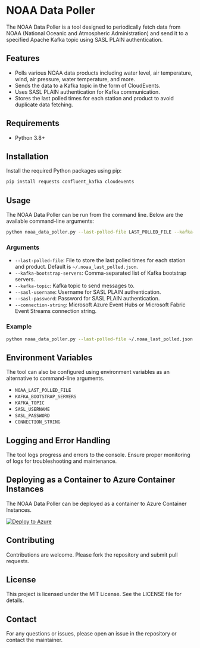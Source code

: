 # NOAA Data Poller

The NOAA Data Poller is a tool designed to periodically fetch data from NOAA (National Oceanic and Atmospheric Administration) and send it to a specified Apache Kafka topic using SASL PLAIN authentication.

## Features

- Polls various NOAA data products including water level, air temperature, wind, air pressure, water temperature, and more.
- Sends the data to a Kafka topic in the form of CloudEvents.
- Uses SASL PLAIN authentication for Kafka communication.
- Stores the last polled times for each station and product to avoid duplicate data fetching.

## Requirements

- Python 3.8+

## Installation

Install the required Python packages using pip:

```sh
pip install requests confluent_kafka cloudevents
```

## Usage

The NOAA Data Poller can be run from the command line. Below are the available command-line arguments:

```sh
python noaa_data_poller.py --last-polled-file LAST_POLLED_FILE --kafka-bootstrap-servers KAFKA_BOOTSTRAP_SERVERS --kafka-topic KAFKA_TOPIC --sasl-username SASL_USERNAME --sasl-password SASL_PASSWORD --connection-string CONNECTION_STRING
```

### Arguments

- `--last-polled-file`: File to store the last polled times for each station and product. Default is `~/.noaa_last_polled.json`.
- `--kafka-bootstrap-servers`: Comma-separated list of Kafka bootstrap servers.
- `--kafka-topic`: Kafka topic to send messages to.
- `--sasl-username`: Username for SASL PLAIN authentication.
- `--sasl-password`: Password for SASL PLAIN authentication.
- `--connection-string`: Microsoft Azure Event Hubs or Microsoft Fabric Event Streams connection string.

### Example

```sh
python noaa_data_poller.py --last-polled-file ~/.noaa_last_polled.json --kafka-bootstrap-servers your.kafka.server:9093 --kafka-topic noaa-data --sasl-username your_username --sasl-password your_password
```

## Environment Variables

The tool can also be configured using environment variables as an alternative to command-line arguments.

- `NOAA_LAST_POLLED_FILE`
- `KAFKA_BOOTSTRAP_SERVERS`
- `KAFKA_TOPIC`
- `SASL_USERNAME`
- `SASL_PASSWORD`
- `CONNECTION_STRING`

## Logging and Error Handling

The tool logs progress and errors to the console. Ensure proper monitoring of logs for troubleshooting and maintenance.


##  Deploying as a Container to Azure Container Instances

The NOAA Data Poller can be deployed as a container to Azure Container Instances. 

[![Deploy to Azure](https://aka.ms/deploytoazurebutton)](https://portal.azure.com/#create/Microsoft.Template/uri/https%3A%2F%2Fraw.githubusercontent.com%2Fclemensv%2real-time-sources%2Fmain%2Fnoaa%2F%2Fazure-template.json)

## Contributing

Contributions are welcome. Please fork the repository and submit pull requests.

## License

This project is licensed under the MIT License. See the LICENSE file for details.

## Contact

For any questions or issues, please open an issue in the repository or contact the maintainer.

